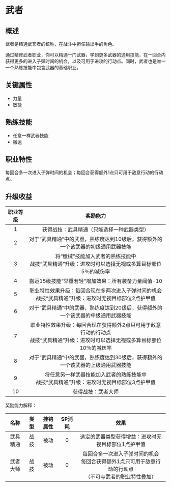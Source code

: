 # 武者

## 概述

武者是精通武艺者的统称，在战斗中担任输出手的角色。

通过精修武者职业，你可以精通一门武器，学到更多武器的通用技能，在一回合内获得更多的进入子弹时间的机会，以及可用于进攻的行动点。同时，武者也是唯一一个熟练技能中包含武器的基础职业。

## 关键属性

* 力量
* 敏捷

## 熟练技能

* 任意一样武器技能
* 搬运
  
## 职业特性

每回合多一次进入子弹时间的机会；每回合获得额外1点只可用于敌意行动的行动点。

## 升级收益

职业等级|奖励能力
:--:|:--:
1|获得战技：武具精通（只能选择一种武器类型）
2|对于“武具精通”中的武器，熟练度达到10级后，获得额外的一个该武器的初级通用武器技能
3|将“缴械”技能加入武者的熟练技能中<br>战技“武具精通”升级：进攻时可以选择无视或多算目标部位5％的减伤率
4|搬运15级技能“举重若轻”增加效果：所有装备力量阈值-10
5|职业特性效果升级：每回合现在多两次进入子弹时间的机会<br>战技“武具精通”升级：进攻时无视目标部位2点护甲值
6|对于“武具精通”中的武器，熟练度达到20级后，获得额外的一个该武器的中级通用武器技能
7|职业特性效果升级：每回合现在获得额外2点只可用于敌意行动的行动点<br>战技“武具精通”升级：进攻时可以选择无视或多算目标部位10％的减伤率
8|对于“武具精通”中的武器，熟练度达到30级后，获得额外的一个该武器的上级通用武器技能
9|将任意另一样武器技能加入武者的熟练技能中<br>战技“武具精通”升级：进攻时无视目标部位3点护甲值
10|获得战技：武者大师

奖励能力解释：

名称|类型|挂钩属性|SP消耗|效果
:--:|:--:|:--:|:--:|:--:
武具精通|战技|被动|0|选定的武器类型获得增益：进攻时无视目标部位1点护甲值
武者大师|战技|被动|0|每回合多一次进入子弹时间的机会<br>每回合获得额外1点只可用于敌意行动的行动点<br>（不可与武者的职业特性叠加）
